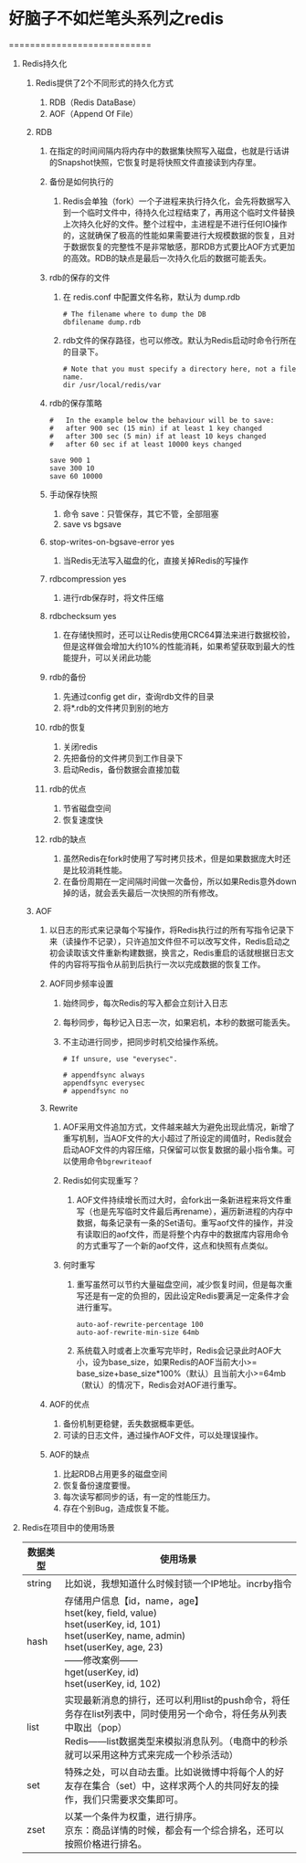 # 好脑子不如烂笔头系列之redis
===========================
1. Redis持久化

   1. Redis提供了2个不同形式的持久化方式

      1. RDB（Redis DataBase）
      2. AOF（Append Of File）

   2. RDB

      1. 在指定的时间间隔内将内存中的数据集快照写入磁盘，也就是行话讲的Snapshot快照，它恢复时是将快照文件直接读到内存里。

      2. 备份是如何执行的

         1. Redis会单独（fork）一个子进程来执行持久化，会先将数据写入到一个临时文件中，待持久化过程结束了，再用这个临时文件替换上次持久化好的文件。整个过程中，主进程是不进行任何IO操作的，这就确保了极高的性能如果需要进行大规模数据的恢复，且对于数据恢复的完整性不是非常敏感，那RDB方式要比AOF方式更加的高效。RDB的缺点是最后一次持久化后的数据可能丢失。

      3. rdb的保存的文件

         1. 在 redis.conf 中配置文件名称，默认为 dump.rdb

            ```
            # The filename where to dump the DB
            dbfilename dump.rdb
            ```

         2. rdb文件的保存路径，也可以修改。默认为Redis启动时命令行所在的目录下。

            ```
            # Note that you must specify a directory here, not a file name.
            dir /usr/local/redis/var
            ```

      4. rdb的保存策略

         ```
         #   In the example below the behaviour will be to save:
         #   after 900 sec (15 min) if at least 1 key changed
         #   after 300 sec (5 min) if at least 10 keys changed
         #   after 60 sec if at least 10000 keys changed
         
         save 900 1
         save 300 10
         save 60 10000
         ```

      5. 手动保存快照

         1. 命令 save：只管保存，其它不管，全部阻塞
         2. save vs bgsave

      6. stop-writes-on-bgsave-error yes

         1. 当Redis无法写入磁盘的化，直接关掉Redis的写操作

      7. rdbcompression yes

         1. 进行rdb保存时，将文件压缩

      8. rdbchecksum yes

         1. 在存储快照时，还可以让Redis使用CRC64算法来进行数据校验，但是这样做会增加大约10%的性能消耗，如果希望获取到最大的性能提升，可以关闭此功能

      9. rdb的备份

         1. 先通过config get dir，查询rdb文件的目录
         2. 将*.rdb的文件拷贝到别的地方

      10. rdb的恢复

          1. 关闭redis
          2. 先把备份的文件拷贝到工作目录下
          3. 启动Redis，备份数据会直接加载

      11. rdb的优点

          1. 节省磁盘空间
          2. 恢复速度快

      12. rdb的缺点

          1. 虽然Redis在fork时使用了写时拷贝技术，但是如果数据庞大时还是比较消耗性能。
          2. 在备份周期在一定间隔时间做一次备份，所以如果Redis意外down掉的话，就会丢失最后一次快照的所有修改。

   3. AOF

      1. 以日志的形式来记录每个写操作，将Redis执行过的所有写指令记录下来（读操作不记录），只许追加文件但不可以改写文件，Redis启动之初会读取该文件重新构建数据，换言之，Redis重启的话就根据日志文件的内容将写指令从前到后执行一次以完成数据的恢复工作。

      2. AOF同步频率设置

         1. 始终同步，每次Redis的写入都会立刻计入日志

         2. 每秒同步，每秒记入日志一次，如果宕机，本秒的数据可能丢失。

         3. 不主动进行同步，把同步时机交给操作系统。

            ```
            # If unsure, use "everysec".
            
            # appendfsync always
            appendfsync everysec
            # appendfsync no
            ```

      3. Rewrite

         1. AOF采用文件追加方式，文件越来越大为避免出现此情况，新增了重写机制，当AOF文件的大小超过了所设定的阈值时，Redis就会启动AOF文件的内容压缩，只保留可以恢复数据的最小指令集。可以使用命令`bgrewriteaof`

         2. Redis如何实现重写？

            1. AOF文件持续增长而过大时，会fork出一条新进程来将文件重写（也是先写临时文件最后再rename），遍历新进程的内存中数据，每条记录有一条的Set语句。重写aof文件的操作，并没有读取旧的aof文件，而是将整个内存中的数据库内容用命令的方式重写了一个新的aof文件，这点和快照有点类似。

         3. 何时重写

            1. 重写虽然可以节约大量磁盘空间，减少恢复时间，但是每次重写还是有一定的负担的，因此设定Redis要满足一定条件才会进行重写。

               ```
               auto-aof-rewrite-percentage 100
               auto-aof-rewrite-min-size 64mb
               ```

            2. 系统载入时或者上次重写完毕时，Redis会记录此时AOF大小，设为base_size，如果Redis的AOF当前大小>= base_size+base_size*100%（默认）且当前大小>=64mb（默认）的情况下，Redis会对AOF进行重写。

      4. AOF的优点

         1. 备份机制更稳健，丢失数据概率更低。
         2. 可读的日志文件，通过操作AOF文件，可以处理误操作。

      5. AOF的缺点

         1. 比起RDB占用更多的磁盘空间
         2. 恢复备份速度要慢。
         3. 每次读写都同步的话，有一定的性能压力。
         4. 存在个别Bug，造成恢复不能。

2. Redis在项目中的使用场景

   | 数据类型 | 使用场景                                                     |
   | -------- | ------------------------------------------------------------ |
   | string   | 比如说，我想知道什么时候封锁一个IP地址。incrby指令           |
   | hash     | 存储用户信息【id，name，age】<br />hset(key, field, value)<br />hset(userKey, id, 101)<br />hset(userKey, name, admin)<br />hset(userKey, age, 23)<br />——修改案例——<br />hget(userKey, id)<br />hset(userKey, id, 102) |
   | list     | 实现最新消息的排行，还可以利用list的push命令，将任务存在list列表中，同时使用另一个命令，将任务从列表中取出（pop）<br />Redis——list数据类型来模拟消息队列。（电商中的秒杀就可以采用这种方式来完成一个秒杀活动） |
   | set      | 特殊之处，可以自动去重。比如说微博中将每个人的好友存在集合（set）中，这样求两个人的共同好友的操作，我们只需要求交集即可。 |
   | zset     | 以某一个条件为权重，进行排序。<br />京东：商品详情的时候，都会有一个综合排名，还可以按照价格进行排名。 |
   
   